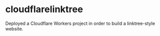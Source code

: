 # cloudflarelinktree
Deployed a Cloudflare Workers project in order to build a linktree-style website.
